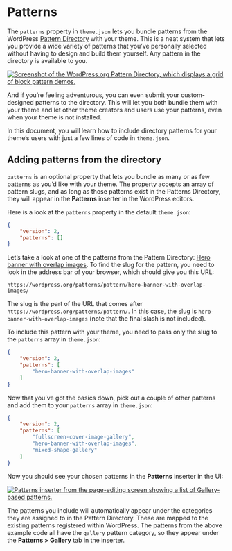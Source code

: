 # Patterns

The `patterns` property in `theme.json` lets you bundle patterns from the WordPress [Pattern Directory](https://wordpress.org/patterns/) with your theme. This is a neat system that lets you provide a wide variety of patterns that you’ve personally selected without having to design and build them yourself. Any pattern in the directory is available to you.

[![Screenshot of the WordPress.org Pattern Directory, which displays a grid of block pattern demos.](https://i0.wp.com/developer.wordpress.org/files/2023/09/patterns-directory.jpg?resize=2048%2C1458&ssl=1)](https://i0.wp.com/developer.wordpress.org/files/2023/09/patterns-directory.jpg?ssl=1)

And if you’re feeling adventurous, you can even submit your custom-designed patterns to the directory. This will let you both bundle them with your theme and let other theme creators and users use your patterns, even when your theme is not installed.

In this document, you will learn how to include directory patterns for your theme’s users with just a few lines of code in `theme.json`.

## Adding patterns from the directory

`patterns` is an optional property that lets you bundle as many or as few patterns as you’d like with your theme. The property accepts an array of pattern slugs, and as long as those patterns exist in the Patterns Directory, they will appear in the **Patterns** inserter in the WordPress editors.

Here is a look at the `patterns` property in the default `theme.json`:

```json
{
	"version": 2,
	"patterns": []
}
```

Let’s take a look at one of the patterns from the Pattern Directory: [Hero banner with overlap images](https://wordpress.org/patterns/pattern/hero-banner-with-overlap-images/). To find the slug for the pattern, you need to look in the address bar of your browser, which should give you this URL:

```markup
https://wordpress.org/patterns/pattern/hero-banner-with-overlap-images/
```

The slug is the part of the URL that comes after `https://wordpress.org/patterns/pattern/`. In this case, the slug is `hero-banner-with-overlap-images` (note that the final slash is not included).

To include this pattern with your theme, you need to pass only the slug to the `patterns` array in `theme.json`:

```json
{
	"version": 2,
	"patterns": [
		"hero-banner-with-overlap-images"
	]
}
```

Now that you’ve got the basics down, pick out a couple of other patterns and add them to your `patterns` array in `theme.json`:

```json
{
	"version": 2,
	"patterns": [
		"fullscreen-cover-image-gallery",
		"hero-banner-with-overlap-images",
		"mixed-shape-gallery"
	]
}
```

Now you should see your chosen patterns in the **Patterns** inserter in the UI:

[![Patterns inserter from the page-editing screen showing a list of Gallery-based patterns.](https://i0.wp.com/developer.wordpress.org/files/2023/09/patterns-dotorg.jpg?resize=2048%2C1071&ssl=1)](https://i0.wp.com/developer.wordpress.org/files/2023/09/patterns-dotorg.jpg?ssl=1)

The patterns you include will automatically appear under the categories they are assigned to in the Pattern Directory. These are mapped to the existing patterns registered within WordPress. The patterns from the above example code all have the `gallery` pattern category, so they appear under the **Patterns > Gallery** tab in the inserter.